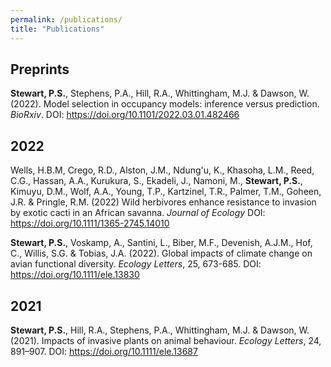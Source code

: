 ```yaml
---
permalink: /publications/
title: "Publications"
---
```


## Preprints ##
**Stewart, P.S.**, Stephens, P.A., Hill, R.A., Whittingham, M.J. & Dawson, W. (2022). Model selection in occupancy models: inference versus prediction. *BioRxiv*. DOI: https://doi.org/10.1101/2022.03.01.482466 

## 2022 ##
Wells, H.B.M, Crego, R.D., Alston, J.M., Ndung'u, K., Khasoha, L.M., Reed, C.G., Hassan, A.A., Kurukura, S., Ekadeli, J., Namoni, M., **Stewart, P.S.**, Kimuyu, D.M., Wolf, A.A., Young, T.P., Kartzinel, T.R., Palmer, T.M., Goheen, J.R. & Pringle, R.M. (2022) Wild herbivores enhance resistance to invasion by exotic cacti in an African savanna. *Journal of Ecology* DOI: https://doi.org/10.1111/1365-2745.14010

**Stewart, P.S.**, Voskamp, A., Santini, L., Biber, M.F., Devenish, A.J.M., Hof, C., Willis, S.G. & Tobias, J.A. (2022). Global impacts of climate change on avian functional diversity. *Ecology Letters*, 25, 673-685. DOI: https://doi.org/10.1111/ele.13830 

## 2021 ##
**Stewart, P.S.**, Hill, R.A., Stephens, P.A., Whittingham, M.J. & Dawson, W. (2021). Impacts of invasive plants on animal behaviour. *Ecology Letters*, 24, 891–907. DOI: https://doi.org/10.1111/ele.13687
